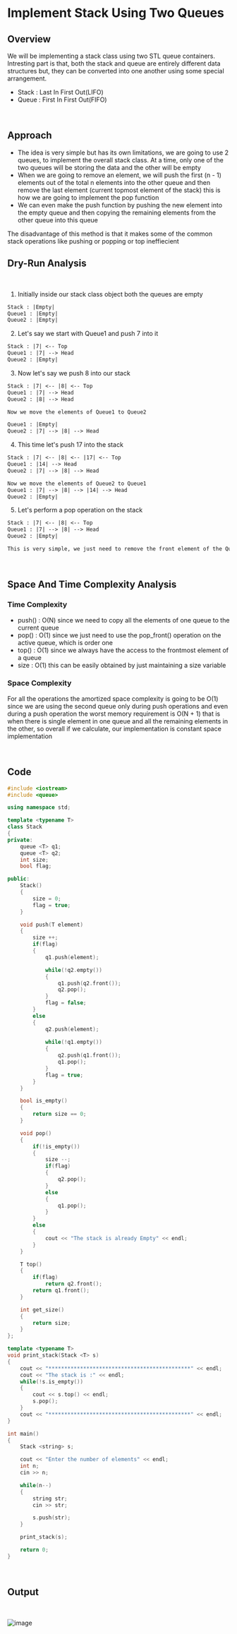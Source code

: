 # **Implement Stack Using Two Queues**

## **Overview**

We will be implementing a stack class using two STL queue containers. Intresting part is that, both the stack and queue are entirely different data structures but, they can be converted into one another using some special arrangement.
- Stack : Last In First Out(LIFO)
- Queue : First In First Out(FIFO)

<br>

## **Approach**

- The idea is very simple but has its own limitations, we are going to use 2 queues, to implement the overall stack class. At a time, only one of the two queues will be storing the data and the other will be empty
- When we are going to remove an element, we will push the first (n - 1) elements out of the total n elements into the other queue and then remove the last element (current topmost element of the stack) this is how we are going to implement the pop function
- We can even make the push function by pushing the new element into the empty queue and then copying the remaining elements from the other queue into this queue

The disadvantage of this method is that it makes some of the common stack operations like pushing or popping or top ineffiecient

## **Dry-Run Analysis**

<br>

1. Initially inside our stack class object both the queues are empty
```txt
Stack : |Empty|
Queue1 : |Empty|
Queue2 : |Empty|
```
2. Let's say we start with Queue1 and push 7 into it
```txt
Stack : |7| <-- Top
Queue1 : |7| --> Head
Queue2 : |Empty|
```
3. Now let's say we push 8 into our stack
```txt
Stack : |7| <-- |8| <-- Top
Queue1 : |7| --> Head
Queue2 : |8| --> Head

Now we move the elements of Queue1 to Queue2

Queue1 : |Empty|
Queue2 : |7| --> |8| --> Head
```

4. This time let's push 17 into the stack
```txt
Stack : |7| <-- |8| <-- |17| <-- Top
Queue1 : |14| --> Head
Queue2 : |7| --> |8| --> Head

Now we move the elements of Queue2 to Queue1
Queue1 : |7| --> |8| --> |14| --> Head
Queue2 : |Empty|
```

5. Let's perform a pop operation on the stack
```txt
Stack : |7| <-- |8| <-- Top
Queue1 : |7| --> |8| --> Head
Queue2 : |Empty|

This is very simple, we just need to remove the front element of the Queue having the elements
```

<br>

## **Space And Time Complexity Analysis**

### **Time Complexity**
- push() : O(N) since we need to copy all the elements of one queue to the current queue
- pop() : O(1) since we just need to use the pop_front() operation on the active queue, which is order one
- top() : O(1) since we always have the access to the frontmost element of a queue
- size : O(1) this can be easily obtained by just maintaining a size variable
  
### **Space Complexity**
For all the operations the amortized space complexity is going to be O(1) since we are using the second queue only during push operations and even during a push operation the worst memory requirement is O(N + 1) that is when there is single element in one queue and all the remaining elements in the other, so overall if we calculate, our implementation is constant space implementation

<br>

## **Code**

```C++
#include <iostream>
#include <queue>

using namespace std;

template <typename T>
class Stack
{
private:
    queue <T> q1;
    queue <T> q2;
    int size;
    bool flag;

public:
    Stack()
    {
        size = 0;
        flag = true;
    }

    void push(T element)
    {
        size ++;
        if(flag)
        {
            q1.push(element);

            while(!q2.empty())
            {
                q1.push(q2.front());
                q2.pop();
            }
            flag = false;
        }
        else
        {
            q2.push(element);
            
            while(!q1.empty())
            {
                q2.push(q1.front());
                q1.pop();
            }
            flag = true;
        }    
    }

    bool is_empty()
    {
        return size == 0;
    }

    void pop()
    {
        if(!is_empty())
        {
            size --;
            if(flag)
            {
                q2.pop();
            }
            else
            {
                q1.pop();
            }
        }
        else
        {
            cout << "The stack is already Empty" << endl;
        }
    }

    T top()
    {
        if(flag)
            return q2.front();
        return q1.front();
    }

    int get_size()
    {
        return size;
    }
};

template <typename T>
void print_stack(Stack <T> s)
{
    cout << "*********************************************" << endl;
    cout << "The stack is :" << endl;
    while(!s.is_empty())
    {
        cout << s.top() << endl;
        s.pop();
    }
    cout << "*********************************************" << endl;
}

int main()
{
    Stack <string> s;

    cout << "Enter the number of elements" << endl;
    int n; 
    cin >> n;

    while(n--)
    {
        string str;
        cin >> str;

        s.push(str);
    }

    print_stack(s);

    return 0;
}
```

<br>

## **Output**

<br>

![image](https://user-images.githubusercontent.com/34866732/143708318-e0743d06-98ae-4bf1-ad26-5594b4930a58.png)
